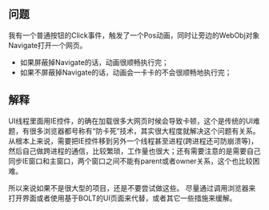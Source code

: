 ## 问题
我有一个普通按钮的Click事件，触发了一个Pos动画，同时让旁边的WebObj对象Navigate打开一个网页。
- 如果屏蔽掉Navigate的话，动画很顺畅执行完；
- 如果不屏蔽掉Navigate的话，动画会一卡卡的不会很顺畅地执行完；

## 解释
UI线程里面用IE控件，的确在加载很多大网页时候会导致卡顿，这个是传统的UI难题，有很多浏览器都号称有“防卡死”技术，其实很大程度就解决这个问题有关系。  
从根本上来说，需要把IE控件移到另外一个线程甚至进程(跨进程还可防崩溃等)，然后自己做跨进程的通信，比较繁琐，工作量也很大；还有需要注意的是需要自己同步IE窗口和主窗口，两个窗口之间不能有parent或者owner关系，这个也比较困难。

所以来说如果不是很大型的项目，还是不要尝试做这些。 尽量通过调用浏览器来打开界面或者使用基于BOLT的UI页面来代替，或者其它一些措施来缓解。